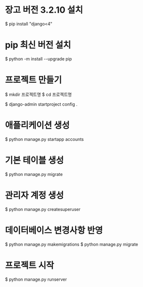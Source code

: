 # 장고 버전 3.2.10 설치

$ pip install "django<4"

# pip 최신 버전 설치

$ python -m install --upgrade pip


# 프로젝트 만들기

$ mkdir 프로젝트명
$ cd 프로젝트명

$ django-admin startproject config .


# 애플리케이션 생성

$ python manage.py startapp accounts


# 기본 테이블 생성

$ python manage.py migrate

# 관리자 계정 생성

$ python manage.py createsuperuser


# 데이터베이스 변경사항 반영

$ python manage.py makemigrations
$ python manage.py migrate


# 프로젝트 시작

$ python manage.py runserver
